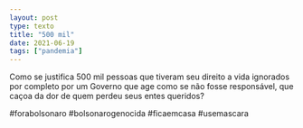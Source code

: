 ```yaml
---
layout: post
type: texto
title: "500 mil"
date: 2021-06-19
tags: ["pandemia"]
---
```

Como se justifica 500 mil pessoas que tiveram seu direito a vida ignorados por completo por um Governo que age como se não fosse responsável, que caçoa da dor de quem perdeu seus entes queridos?

#forabolsonaro #bolsonarogenocida #ficaemcasa #usemascara